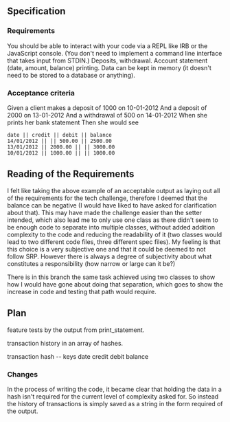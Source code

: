 ## Specification

### Requirements
You should be able to interact with your code via a REPL like IRB or the JavaScript console. (You don't need to implement a command line interface that takes input from STDIN.)
Deposits, withdrawal.
Account statement (date, amount, balance) printing.
Data can be kept in memory (it doesn't need to be stored to a database or anything).

### Acceptance criteria
Given a client makes a deposit of 1000 on 10-01-2012
And a deposit of 2000 on 13-01-2012
And a withdrawal of 500 on 14-01-2012
When she prints her bank statement
Then she would see

```
date || credit || debit || balance
14/01/2012 || || 500.00 || 2500.00
13/01/2012 || 2000.00 || || 3000.00
10/01/2012 || 1000.00 || || 1000.00
```

## Reading of the Requirements

I felt like taking the above example of an acceptable output as laying out all of the requirements for the tech challenge, therefore I deemed that the balance can be negative (I would have liked to have asked for clarification about that). This may have made the challenge easier than the setter intended, which also lead me to only use one class as there didn't seem to be enough code to separate into multiple classes, without added addition complexity to the code and reducing the readability of it (two classes would lead to two different code files, three different spec files). My feeling is that this choice is a very subjective one and that it could be deemed to not follow SRP. However there is always a degree of subjectivity about what constitutes a responsibility (how narrow or large can it be?)

There is in this branch the same task achieved using two classes to show how I would have gone about doing that separation, which goes to show the increase in code and testing that path would require. 

## Plan

feature tests by the output from print_statement.

transaction history in an array of hashes.

transaction hash -- keys
  date
  credit
  debit
  balance

### Changes

In the process of writing the code, it became clear that holding the data in a hash isn't required for the current level of complexity asked for. So instead the history of transactions is simply saved as a string in the form required of the output.
